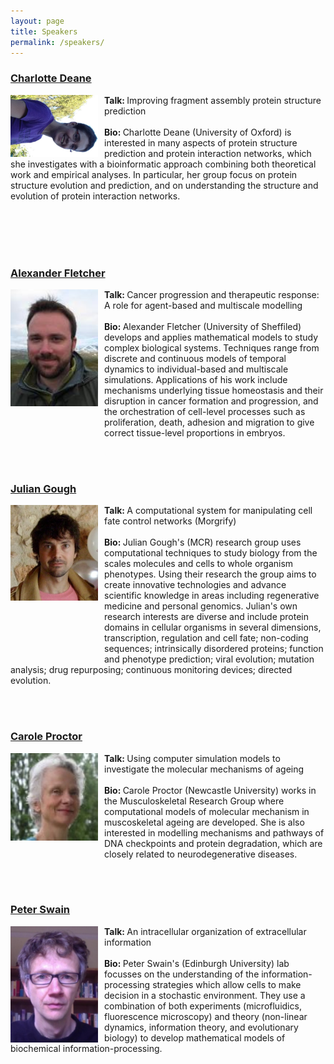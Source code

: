 ```yaml
---
layout: page
title: Speakers
permalink: /speakers/
---
```

<!--
<ul>
<h3><a href="http://www2.mrc-lmb.cam.ac.uk/group-leaders/a-to-g/m-madan-babu/">M. Madan Babu</a></h3>
  <p>
     <img src="images/babu.jpg" alt="M Madan Babu" style="float:Left;width:120px;padding-right:10px;">M. Madan Babu’s (MCR) research group aims to gain a detailed understanding of how regulation is achieved at distinct levels of organization in cellular systems: molecules, processes and genomes. To this end, they develop new genome-scale experimental approaches and computational methods to mine and integrate disparate datasets from diverse model organisms.
  </p>
<br>
<br>
-->
<h3><a href="http://www.stats.ox.ac.uk/~deane/">Charlotte Deane</a></h3>
  <p>
     <img src="images/cdean.jpg" alt="Charlotte Deane" style="float:Left;width:140px;padding-right:10px;"><b>Talk: </b>Improving fragment assembly protein structure prediction<br><br><b>Bio: </b>Charlotte Deane (University of Oxford) is interested in many aspects of protein structure prediction and protein interaction networks, which she investigates with a bioinformatic approach combining both theoretical work and empirical analyses. In particular, her group focus on protein structure evolution and prediction, and on understanding the structure and evolution of protein interaction networks.
  </p>
<br>
<br>
<br>
<br>
<h3><a href="http://maths.dept.shef.ac.uk/maths/staff_info_715.html">Alexander Fletcher</a></h3>
  <p>
     <img src="images/AFletcher.jpg" alt="Alexander Fletcher" style="float:Left;width:140px;padding-right:10px;padding-bottom:50px;"><b>Talk: </b>Cancer progression and therapeutic response: A role for agent-based and multiscale modelling<br><br><b>Bio: </b>Alexander Fletcher (University of Sheffiled) develops and applies mathematical models to study complex biological systems. Techniques range from discrete and continuous models of temporal dynamics to individual-based and multiscale simulations. Applications of his work include mechanisms underlying tissue homeostasis and their disruption in cancer formation and progression, and the orchestration of cell-level processes such as proliferation, death, adhesion and migration to give correct tissue-level proportions in embryos.
  </p>
<br>
<br>

<h3><a href="http://www2.mrc-lmb.cam.ac.uk/group-leaders/a-to-g/julian-gough/">Julian Gough</a></h3>
  <p>
     <img src="images/jgough.jpg" alt="Julian Gough" style="float:Left;width:140px;padding-right:10px;padding-bottom:90px;"><b>Talk: </b>A computational system for manipulating cell fate control networks (Morgrify)<br><br><b>Bio: </b>Julian Gough's (MCR) 
research group uses computational techniques to study biology from the scales molecules and cells to whole organism phenotypes. Using their research the group aims to create innovative technologies and advance scientific knowledge in areas including regenerative medicine and personal genomics. Julian's own research interests are diverse and include protein domains in cellular organisms in several dimensions, transcription, regulation and cell fate; non-coding sequences; intrinsically disordered proteins; function and phenotype prediction; viral evolution; mutation analysis; drug repurposing; continuous monitoring devices; directed evolution.
  </p>
<br>
<br>

<h3><a href="http://www.ncl.ac.uk/cisban/people/profile/carole.proctor">Carole Proctor</a></h3>
  <p>
     <img src="images/Carole_Proctor.png" alt="Carol Proctor" style="float:Left;width:140px;padding-right:10px;padding-bottom:50px;"><b>Talk: </b>Using computer simulation models to investigate the molecular mechanisms of ageing<br><br><b>Bio: </b>Carole Proctor (Newcastle University)  works in the  Musculoskeletal Research Group where computational models of molecular mechanism in muscoskeletal ageing are developed. She is also interested in modelling mechanisms and pathways of DNA checkpoints and protein degradation, which are closely related to neurodegenerative diseases. 
  </p>
<br>
<br>
<h3><a href="http://swainlab.bio.ed.ac.uk/details.html">Peter Swain</a></h3>
  <p>
     <img src="images/pswain.jpg" alt="Peter Swain" style="float:Left;width:140px;padding-right:10px;"><b>Talk: </b>An intracellular organization of extracellular information<br><br><b>Bio: </b>Peter Swain's (Edinburgh University) lab focusses on the understanding of the information-processing strategies which allow cells to make decision in a stochastic environment. They use a combination of both experiments (microfluidics, fluorescence microscopy) and theory (non-linear dynamics, information theory, and evolutionary biology) to develop mathematical models of biochemical information-processing.
  </p>
